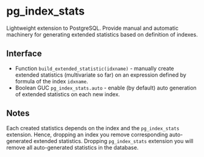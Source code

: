 # pg_index_stats
Lightweight extension to PostgreSQL. Provide manual and automatic machinery for generating extended statistics based on definition of indexes.

## Interface
* Function `build_extended_statistic(idxname)` - manually create extended statistics (multivariate so far) on an expression defined by formula of the index `idxname`.
* Boolean GUC `pg_index_stats.auto` - enable (by default) auto generation of extended statistics on each new index.

## Notes
Each created statistics depends on the index and the `pg_index_stats` extension. Hence, dropping an index you remove corresponding auto-generated extended statistics. Dropping `pg_index_stats` extension you will remove all auto-generated statistics in the database.
